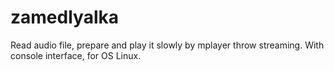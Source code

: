 # zamedlyalka
Read audio file, prepare and play it slowly by mplayer throw streaming. With console interface, for OS Linux.
